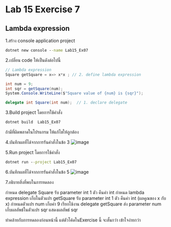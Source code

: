 # Lab 15 Exercise 7

## Lambda expression

1.สร้าง console application project

```cmd
dotnet new console --name Lab15_Ex07
```

2.เปลี่ยน code ให้เป็นดังต่อไปนี้

```cs
// Lambda expression
Square getSquare = x=> x*x ; // 2. define lambda expression

int num = 9;
int sqr = getSquare(num);
System.Console.WriteLine($"Square value of {num} is {sqr}");

delegate int Square(int num);  // 1. declare delegate
```

3.Build project โดยการใช้คำสั่ง

```cmd
dotnet build  Lab15_Ex07
```

ถ้ามีที่ผิดพลาดในโปรแกรม ให้แก้ไขให้ถูกต้อง

4.บันทึกผลที่ได้จากการรันคำสั่งในข้อ 3
![image](https://github.com/AnchisaPhetnoi/03376836-OOP-2566-Lab-15/assets/144197034/d0c730a5-6d87-46ab-8276-06fdf0c2bb82)

5.Run project โดยการใช้คำสั่ง

```cmd
dotnet run --project Lab15_Ex07
```

6.บันทึกผลที่ได้จากการรันคำสั่งในข้อ 5
![image](https://github.com/AnchisaPhetnoi/03376836-OOP-2566-Lab-15/assets/144197034/1fcca7e8-1862-4e53-8631-ccce3349a11e)

7.อธิบายสิ่งที่พบในการทดลอง

กำหนด delegate Square
รับ parameter int 1 ตัว
คืนค่า int
กำหนด lambda expression
เก็บในตัวแปร getSquare
รับ parameter int 1 ตัว
คืนค่า int (ผลคูณของ x กับ x)
กำหนดตัวแปร num เก็บค่า 9
เรียกใช้งาน delegate getSquare
ส่ง parameter num
เก็บผลลัพธ์ในตัวแปร sqr
แสดงผลลัพธ์ sqr


ทำคล้ายกับการทดลองก่อนหน้านี้ แต่ตัวโค้ดในExercise นี้ จะสั้นกว่า เข้าใจง่ายกว่า
